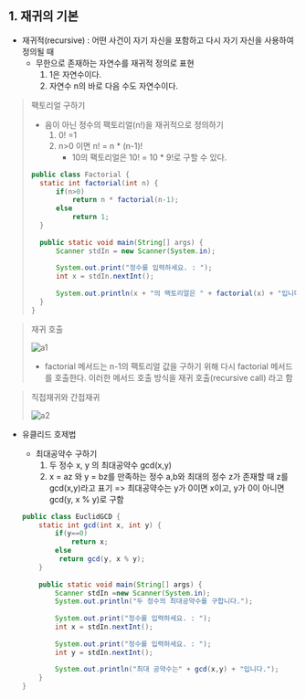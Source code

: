 ## 1. 재귀의 기본
- 재귀적(recursive) : 어떤 사건이 자기 자신을 포함하고 
다시 자기 자신을 사용하여 정의될 때
   - 무한으로 존재하는 자연수를 재귀적 정의로 표현
      1. 1은 자연수이다.
      2. 자연수 n의 바로 다음 수도 자연수이다.
      
>팩토리얼 구하기
>- 음이 아닌 정수의 팩토리얼(n!)을 재귀적으로 정의하기
>   1. 0! =1
>   2. n>0 이면 n! = n * (n-1)!
>      - 10의 팩토리얼은 10! = 10 * 9!로 구할 수 있다.
>```java
>public class Factorial {
> 	static int factorial(int n) {
> 		if(n>0)
> 			return n * factorial(n-1);
> 		else
> 			return 1;
> 	}
> 	
> 	public static void main(String[] args) {
> 		Scanner stdIn = new Scanner(System.in);
> 		
> 		System.out.print("정수를 입력하세요. : ");
> 		int x = stdIn.nextInt();
> 		
> 		System.out.println(x + "의 팩토리얼은 " + factorial(x) + "입니다");
> 	}
> }
>```

> 재귀 호출
>
>   ![a1](https://img1.daumcdn.net/thumb/R1280x0/?scode=mtistory2&fname=https%3A%2F%2Fblog.kakaocdn.net%2Fdn%2FcWxrwc%2FbtqJWSRxWRK%2FecaMMyx5leCO0DRkRrYelk%2Fimg.png)
>   - factorial 메서드는 n-1의 팩토리얼 값을 구하기 위해 다시 factorial 메서드를 호출한다. 이러한
>   메서드 호출 방식을 재귀 호출(recursive call) 라고 함

> 직접재귀와 간접재귀
>
>   ![a2](https://img1.daumcdn.net/thumb/R1280x0/?scode=mtistory2&fname=https%3A%2F%2Fblog.kakaocdn.net%2Fdn%2FbEaErU%2FbtqJV5w5CEr%2FqbX9gi9wGfuGh3H6XEKTpk%2Fimg.png)

- 유클리드 호제법
   - 최대공약수 구하기
      1. 두 정수 x, y 의 최대공약수 gcd(x,y)
      2. x = az 와 y = bz를 만족하는 정수 a,b와 최대의 정수 z가 존재할 때
      z를 gcd(x,y)라고 표기
      => 최대공약수는 y가 0이면 x이고, y가 0이 아니면 gcd(y, x % y)로 구함

   ```java
   public class EuclidGCD {
	   static int gcd(int x, int y) {
		   if(y==0)
			   return x;
		   else
		   	return gcd(y, x % y);
	   }
	
	   public static void main(String[] args) {
	       Scanner stdIn =new Scanner(System.in);
		   System.out.println("두 정수의 최대공약수를 구합니다.");
		
		   System.out.print("정수를 입력하세요. : ");
		   int x = stdIn.nextInt();
		
	       System.out.print("정수를 입력하세요. : ");
		   int y = stdIn.nextInt();
		
		   System.out.println("최대 공약수는" + gcd(x,y) + "입니다.");
	   }
   }
   ```   
